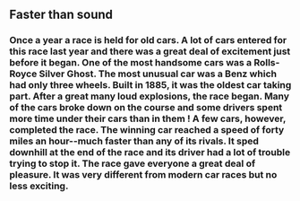 ## Faster than sound

### Once a year a race is held for old cars. A lot of cars entered for this race last year and there was a great deal of excitement just before it began. One of the most handsome cars was a Rolls-Royce Silver Ghost. The most unusual car was a Benz which had only three wheels. Built in 1885, it was the oldest car taking part. After a great many loud explosions, the race began. Many of the cars broke down on the course and some drivers spent more time under their cars than in them ! A few cars, however, completed the race. The winning car reached a speed of forty miles an hour--much faster than any of its rivals. It sped downhill at the end of the race and its driver had a lot of trouble trying to stop it. The race gave everyone a great deal of pleasure. It was very different from modern car races but no less exciting.
